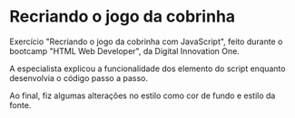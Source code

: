 # Recriando o jogo da cobrinha

Exercício "Recriando o jogo da cobrinha com JavaScript", feito durante o bootcamp "HTML Web Developer", da Digital Innovation One.

A especialista explicou a funcionalidade dos elemento do script enquanto desenvolvia o código passo a passo.

Ao final, fiz algumas alterações no estilo como cor de fundo e estilo da fonte. 